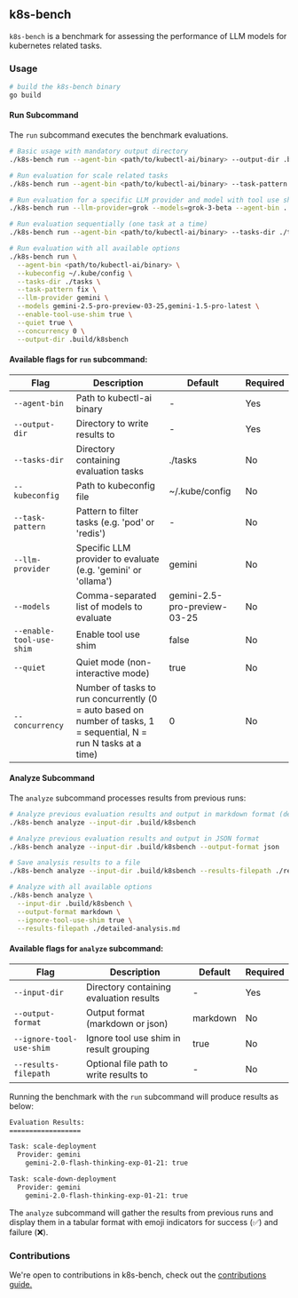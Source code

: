 ## k8s-bench

`k8s-bench` is a benchmark for assessing the performance of LLM models for kubernetes related tasks.


### Usage

```sh
# build the k8s-bench binary
go build
```

#### Run Subcommand

The `run` subcommand executes the benchmark evaluations.

```sh
# Basic usage with mandatory output directory
./k8s-bench run --agent-bin <path/to/kubectl-ai/binary> --output-dir .build/k8sbench

# Run evaluation for scale related tasks
./k8s-bench run --agent-bin <path/to/kubectl-ai/binary> --task-pattern scale --kubeconfig <path/to/kubeconfig> --output-dir .build/k8sbench

# Run evaluation for a specific LLM provider and model with tool use shim enabled
./k8s-bench run --llm-provider=grok --models=grok-3-beta --agent-bin ../kubectl-ai --task-pattern=fix-probes --enable-tool-use-shim=true --output-dir .build/k8sbench

# Run evaluation sequentially (one task at a time)
./k8s-bench run --agent-bin <path/to/kubectl-ai/binary> --tasks-dir ./tasks --output-dir .build/k8sbench --concurrency 1

# Run evaluation with all available options
./k8s-bench run \
  --agent-bin <path/to/kubectl-ai/binary> \
  --kubeconfig ~/.kube/config \
  --tasks-dir ./tasks \
  --task-pattern fix \
  --llm-provider gemini \
  --models gemini-2.5-pro-preview-03-25,gemini-1.5-pro-latest \
  --enable-tool-use-shim true \
  --quiet true \
  --concurrency 0 \
  --output-dir .build/k8sbench
```

#### Available flags for `run` subcommand:

| Flag | Description | Default | Required |
|------|-------------|---------|----------|
| `--agent-bin` | Path to kubectl-ai binary | - | Yes |
| `--output-dir` | Directory to write results to | - | Yes |
| `--tasks-dir` | Directory containing evaluation tasks | ./tasks | No |
| `--kubeconfig` | Path to kubeconfig file | ~/.kube/config | No |
| `--task-pattern` | Pattern to filter tasks (e.g. 'pod' or 'redis') | - | No |
| `--llm-provider` | Specific LLM provider to evaluate (e.g. 'gemini' or 'ollama') | gemini | No |
| `--models` | Comma-separated list of models to evaluate | gemini-2.5-pro-preview-03-25 | No |
| `--enable-tool-use-shim` | Enable tool use shim | false | No |
| `--quiet` | Quiet mode (non-interactive mode) | true | No |
| `--concurrency` | Number of tasks to run concurrently (0 = auto based on number of tasks, 1 = sequential, N = run N tasks at a time) | 0 | No |

#### Analyze Subcommand

The `analyze` subcommand processes results from previous runs:

```sh
# Analyze previous evaluation results and output in markdown format (default)
./k8s-bench analyze --input-dir .build/k8sbench

# Analyze previous evaluation results and output in JSON format
./k8s-bench analyze --input-dir .build/k8sbench --output-format json

# Save analysis results to a file
./k8s-bench analyze --input-dir .build/k8sbench --results-filepath ./results.md

# Analyze with all available options
./k8s-bench analyze \
  --input-dir .build/k8sbench \
  --output-format markdown \
  --ignore-tool-use-shim true \
  --results-filepath ./detailed-analysis.md
```

#### Available flags for `analyze` subcommand:

| Flag | Description | Default | Required |
|------|-------------|---------|----------|
| `--input-dir` | Directory containing evaluation results | - | Yes |
| `--output-format` | Output format (markdown or json) | markdown | No |
| `--ignore-tool-use-shim` | Ignore tool use shim in result grouping | true | No |
| `--results-filepath` | Optional file path to write results to | - | No |

Running the benchmark with the `run` subcommand will produce results as below:

```sh
Evaluation Results:
==================

Task: scale-deployment
  Provider: gemini
    gemini-2.0-flash-thinking-exp-01-21: true

Task: scale-down-deployment
  Provider: gemini
    gemini-2.0-flash-thinking-exp-01-21: true
```

The `analyze` subcommand will gather the results from previous runs and display them in a tabular format with emoji indicators for success (✅) and failure (❌).

### Contributions

We're open to contributions in k8s-bench, check out the [contributions guide.](contributing.md)
